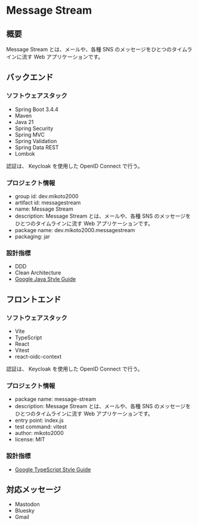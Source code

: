# Message Stream

## 概要

Message Stream とは、メールや、各種 SNS のメッセージをひとつのタイムラインに流す Web アプリケーションです。



## バックエンド

### ソフトウェアスタック

- Spring Boot 3.4.4
- Maven
- Java 21
- Spring Security
- Spring MVC
- Spring Validation
- Spring Data REST
- Lombok

認証は、 Keycloak を使用した OpenID Connect で行う。


### プロジェクト情報

- group id: dev.mikoto2000
- artifact id: messagestream
- name: Message Stream
- description: Message Stream とは、メールや、各種 SNS のメッセージをひとつのタイムラインに流す Web アプリケーションです。
- package name: dev.mikoto2000.messagestream
- packaging: jar


### 設計指標

- DDD
- Clean Architecture
- [Google Java Style Guide](https://google.github.io/styleguide/javaguide.html)


## フロントエンド

### ソフトウェアスタック

- Vite
- TypeScript
- React
- Vitest
- react-oidc-context

認証は、 Keycloak を使用した OpenID Connect で行う。


### プロジェクト情報

- package name: message-stream
- description: Message Stream とは、メールや、各種 SNS のメッセージをひとつのタイムラインに流す Web アプリケーションです。
- entry point: index.js
- test command: vitest
- author: mikoto2000
- license: MIT


### 設計指標

- [Google TypeScript Style Guide](https://google.github.io/styleguide/tsguide.html)


## 対応メッセージ

- Mastodon
- Bluesky
- Gmail


